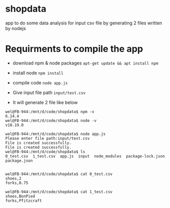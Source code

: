 # shopdata

app to do some data analysis for input csv file by generating 2 files written by nodejs

# Requirments to  compile the app

- download npm & node packages `apt-get update && apt install npm `

- install node   `npm install`

- compile code   `node app.js`

- Give input file path `input/test.csv`

- It will generate 2 file like below 


```
wel@FB-944:/mnt/d/code/shopdata$ npm -v
6.14.4
wel@FB-944:/mnt/d/code/shopdata$ node -v
v10.19.0

wel@FB-944:/mnt/d/code/shopdata$ node app.js
Please enter file path:input/test.csv
File is created successfully.
File is created successfully.
wel@FB-944:/mnt/d/code/shopdata$ ls
0_test.csv  1_test.csv  app.js  input  node_modules  package-lock.json  package.json


wel@FB-944:/mnt/d/code/shopdata$ cat 0_test.csv
shoes,2
forks,0.75

wel@FB-944:/mnt/d/code/shopdata$ cat 1_test.csv
shoes,BonPied
forks,Pfitzcraft

```






